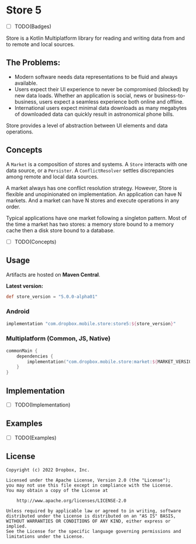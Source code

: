 # Store 5

- [ ] TODO(Badges)

Store is a Kotlin Multiplatform library for reading and writing data from and to remote and local sources.

## The Problems:

+ Modern software needs data representations to be fluid and always available.
+ Users expect their UI experience to never be compromised (blocked) by new data loads. Whether an application is
  social, news or business-to-business, users expect a seamless experience both online and offline.
+ International users expect minimal data downloads as many megabytes of downloaded data can quickly result in
  astronomical phone bills.

Store provides a level of abstraction between UI elements and data operations.

## Concepts

A `Market` is a composition of stores and systems. A `Store` interacts with one data source, or a `Persister`.
A `ConflictResolver` settles discrepancies among remote and local data sources.

A market always has one conflict resolution strategy. However, Store is flexible and unopinionated on implementation.
An application can have N markets. And a market can have N stores and execute operations in any order.

Typical applications have one market following a singleton pattern. Most of the time a market has two stores: a memory
store bound to a memory cache then a disk store bound to a database.

- [ ] TODO(Concepts)

## Usage

Artifacts are hosted on **Maven Central**.

**Latest version:**

```groovy
def store_version = "5.0.0-alpha01"
```

### Android

```groovy
implementation "com.dropbox.mobile.store:store5:${store_version}"
```

### Multiplatform (Common, JS, Native)

```kotlin
commonMain {
    dependencies {
        implementation("com.dropbox.mobile.store:market:${MARKET_VERSION}")
    }
}
```

## Implementation

- [ ] TODO(Implementation)

## Examples

- [ ] TODO(Examples)

## License

```text
Copyright (c) 2022 Dropbox, Inc.

Licensed under the Apache License, Version 2.0 (the "License");
you may not use this file except in compliance with the License.
You may obtain a copy of the License at

    http://www.apache.org/licenses/LICENSE-2.0

Unless required by applicable law or agreed to in writing, software
distributed under the License is distributed on an "AS IS" BASIS,
WITHOUT WARRANTIES OR CONDITIONS OF ANY KIND, either express or implied.
See the License for the specific language governing permissions and
limitations under the License.
```